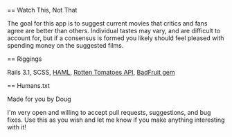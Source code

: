 == Watch This, Not That

The goal for this app is to suggest current movies that critics and fans agree are better than others. Individual tastes may vary, and are difficult to account for, but if a consensus is formed you likely should feel pleased with spending money on the suggested films.  
  
== Riggings

Rails 3.1, SCSS, [HAML][], [Rotten Tomatoes API][], [BadFruit gem][]

[HAML]: http://haml-lang.com/
[Rotten Tomatoes API]: http://developer.rottentomatoes.com/
[BadFruit gem]: https://github.com/brianmichel/BadFruit

== Humans.txt  

Made for you by Doug  
  
I'm very open and willing to accept pull requests, suggestions, and bug fixes. Use this as you wish and let me know if you make anything interesting with it!